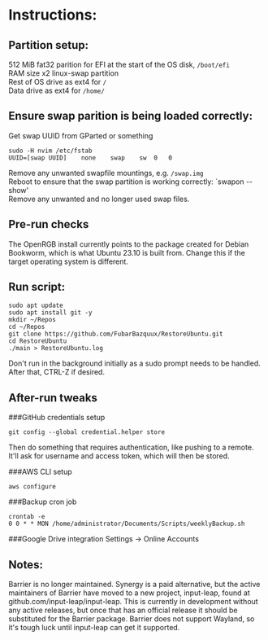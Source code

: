 # Instructions:

## Partition setup:
512 MiB fat32 parition for EFI at the start of the OS disk, `/boot/efi`\
RAM size x2 linux-swap partition\
Rest of OS drive as ext4 for `/`\
Data drive as ext4 for `/home/`

## Ensure swap parition is being loaded correctly:
Get swap UUID from GParted or something
```
sudo -H nvim /etc/fstab
UUID=[swap UUID]	none	swap	sw	0	0
```
Remove any unwanted swapfile mountings, e.g. `/swap.img`\
Reboot to ensure that the swap partition is working correctly: `swapon --show'\
Remove any unwanted and no longer used swap files.

## Pre-run checks
The OpenRGB install currently points to the package created for Debian Bookworm, which is what Ubuntu 23.10 is built from. Change this if the target operating system is different.

## Run script:
```
sudo apt update
sudo apt install git -y
mkdir ~/Repos
cd ~/Repos
git clone https://github.com/FubarBazquux/RestoreUbuntu.git
cd RestoreUbuntu
./main > RestoreUbuntu.log
```

Don't run in the background initially as a sudo prompt needs to be handled. After that, CTRL-Z if desired.

## After-run tweaks
###GitHub credentials setup
```
git config --global credential.helper store
```
Then do something that requires authentication, like pushing to a remote. It'll ask for username and access token, which will then be stored.

###AWS CLI setup
```
aws configure
```

###Backup cron job
```
crontab -e
0 0 * * MON /home/administrator/Documents/Scripts/weeklyBackup.sh
```

###Google Drive integration
Settings -> Online Accounts

## Notes:
Barrier is no longer maintained. Synergy is a paid alternative, but the active maintainers of Barrier have moved to a new project, input-leap, found at github.com/input-leap/input-leap. This is currently in development without any active releases, but once that has an official release it should be substituted for the Barrier package. Barrier does not support Wayland, so it's tough luck until input-leap can get it supported.

